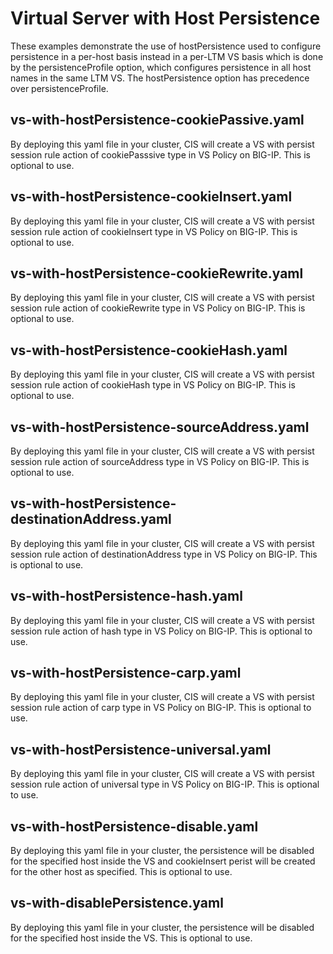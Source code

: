 # Virtual Server with Host Persistence

These examples demonstrate the use of hostPersistence used to configure persistence in a per-host basis instead in a per-LTM VS basis which is done by the persistenceProfile option, which configures persistence in all host names in the same LTM VS. The hostPersistence option has precedence over persistenceProfile.

## vs-with-hostPersistence-cookiePassive.yaml

By deploying this yaml file in your cluster, CIS will create a VS with persist session rule action of cookiePasssive type in VS Policy on BIG-IP. This is optional to use.

## vs-with-hostPersistence-cookieInsert.yaml

By deploying this yaml file in your cluster, CIS will create a VS with persist session rule action of cookieInsert type in VS Policy on BIG-IP. This is optional to use.

## vs-with-hostPersistence-cookieRewrite.yaml

By deploying this yaml file in your cluster, CIS will create a VS with persist session rule action of cookieRewrite type in VS Policy on BIG-IP. This is optional to use.

## vs-with-hostPersistence-cookieHash.yaml

By deploying this yaml file in your cluster, CIS will create a VS with persist session rule action of cookieHash type in VS Policy on BIG-IP. This is optional to use.

## vs-with-hostPersistence-sourceAddress.yaml

By deploying this yaml file in your cluster, CIS will create a VS with persist session rule action of sourceAddress type in VS Policy on BIG-IP. This is optional to use.

## vs-with-hostPersistence-destinationAddress.yaml

By deploying this yaml file in your cluster, CIS will create a VS with persist session rule action of destinationAddress type in VS Policy on BIG-IP. This is optional to use.

## vs-with-hostPersistence-hash.yaml

By deploying this yaml file in your cluster, CIS will create a VS with persist session rule action of hash type in VS Policy on BIG-IP. This is optional to use.

## vs-with-hostPersistence-carp.yaml

By deploying this yaml file in your cluster, CIS will create a VS with persist session rule action of carp type in VS Policy on BIG-IP. This is optional to use.

## vs-with-hostPersistence-universal.yaml

By deploying this yaml file in your cluster, CIS will create a VS with persist session rule action of universal type in VS Policy on BIG-IP. This is optional to use.

## vs-with-hostPersistence-disable.yaml

By deploying this yaml file in your cluster, the persistence will be disabled for the specified host inside the VS and cookieInsert perist will be created for the other host as specified. This is optional to use.

## vs-with-disablePersistence.yaml

By deploying this yaml file in your cluster, the persistence will be disabled for the specified host inside the VS. This is optional to use.
